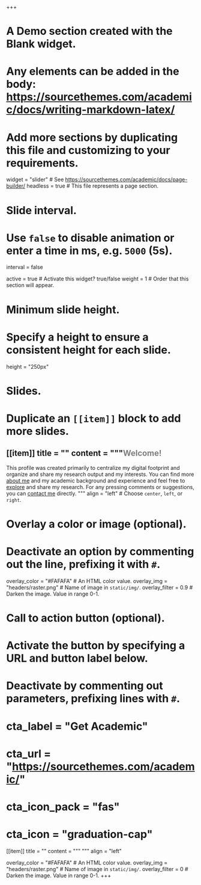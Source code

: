 +++
# A Demo section created with the Blank widget.
# Any elements can be added in the body: https://sourcethemes.com/academic/docs/writing-markdown-latex/
# Add more sections by duplicating this file and customizing to your requirements.

widget = "slider"  # See https://sourcethemes.com/academic/docs/page-builder/
headless = true  # This file represents a page section.

# Slide interval.
# Use `false` to disable animation or enter a time in ms, e.g. `5000` (5s).
interval = false

active = true  # Activate this widget? true/false
weight = 1  # Order that this section will appear.

# Minimum slide height.
# Specify a height to ensure a consistent height for each slide.
height = "250px"

# Slides.
# Duplicate an `[[item]]` block to add more slides.
[[item]]
  title = ""
  content = """**<span style="color:gray">Welcome!</span>**
  ---
This profile was created primarily to centralize my digital footprint and organize and share my research output and my interests. You can find more [about me](about/) and my academic background and experience and feel free to [explore](publication/) and share my research. For any pressing comments or suggestions, you can [contact me](contact/) directly.
"""
  align = "left"  # Choose `center`, `left`, or `right`.

  # Overlay a color or image (optional).
  #   Deactivate an option by commenting out the line, prefixing it with `#`.
  overlay_color = "#FAFAFA"  # An HTML color value.
  overlay_img = "headers/raster.png"  # Name of image in `static/img/`.
  overlay_filter = 0.9  # Darken the image. Value in range 0-1.

  # Call to action button (optional).
  #   Activate the button by specifying a URL and button label below.
  #   Deactivate by commenting out parameters, prefixing lines with `#`.
  # cta_label = "Get Academic"
  # cta_url = "https://sourcethemes.com/academic/"
  # cta_icon_pack = "fas"
  # cta_icon = "graduation-cap"

[[item]]
  title = ""
  content = """  """
  align = "left"

  overlay_color = "#FAFAFA"  # An HTML color value.
  overlay_img = "headers/raster.png"  # Name of image in `static/img/`.
  overlay_filter = 0  # Darken the image. Value in range 0-1.
+++
